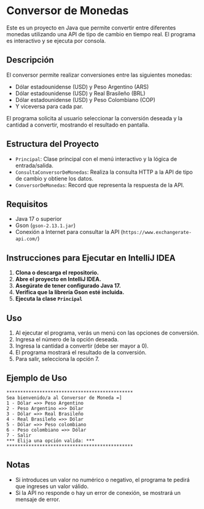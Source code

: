 # Conversor de Monedas

Este es un proyecto en Java que permite convertir entre diferentes monedas utilizando una API de tipo de cambio en tiempo real. El programa es interactivo y se ejecuta por consola.

## Descripción

El conversor permite realizar conversiones entre las siguientes monedas:
- Dólar estadounidense (USD) y Peso Argentino (ARS)
- Dólar estadounidense (USD) y Real Brasileño (BRL)
- Dólar estadounidense (USD) y Peso Colombiano (COP)
- Y viceversa para cada par.

El programa solicita al usuario seleccionar la conversión deseada y la cantidad a convertir, mostrando el resultado en pantalla.

## Estructura del Proyecto

- `Principal`: Clase principal con el menú interactivo y la lógica de entrada/salida.
- `ConsultaConversorDeMonedas`: Realiza la consulta HTTP a la API de tipo de cambio y obtiene los datos.
- `ConversorDeMonedas`: Record que representa la respuesta de la API.

## Requisitos

- Java 17 o superior
- Gson (`gson-2.13.1.jar`)
- Conexión a Internet para consultar la API (`https://www.exchangerate-api.com/`)

## Instrucciones para Ejecutar en IntelliJ IDEA

1. **Clona o descarga el repositorio.**
2. **Abre el proyecto en IntelliJ IDEA.**
3. **Asegúrate de tener configurado Java 17.**
4. **Verifica que la librería Gson esté incluida.**
5. **Ejecuta la clase `Principal`**

## Uso

1. Al ejecutar el programa, verás un menú con las opciones de conversión.
2. Ingresa el número de la opción deseada.
3. Ingresa la cantidad a convertir (debe ser mayor a 0).
4. El programa mostrará el resultado de la conversión.
5. Para salir, selecciona la opción 7.

## Ejemplo de Uso

```
**********************************************
Sea bienvenido/a al Conversor de Moneda =]
1 - Dólar =>> Peso Argentino
2 - Peso Argentino =>> Dólar
3 - Dólar =>> Real Brasileño
4 - Real Brasileño =>> Dólar
5 - Dólar =>> Peso colombiano
6 - Peso colombiano =>> Dólar
7 - Salir
*** Elija una opción valida: ***
**********************************************
```

## Notas

- Si introduces un valor no numérico o negativo, el programa te pedirá que ingreses un valor válido.
- Si la API no responde o hay un error de conexión, se mostrará un mensaje de error.
